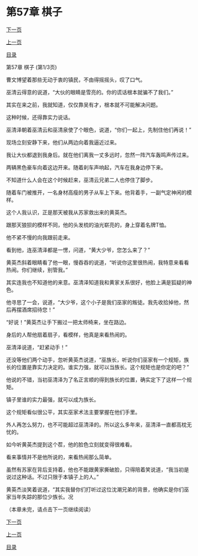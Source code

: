 <h1>第57章   棋子</h1>
            <div><p><a href="./169_%E7%AC%AC57%E7%AB%A0_%E6%A3%8B%E5%AD%90.md">下一页</a></p><p><a href="./167_%E7%AC%AC56%E7%AB%A0_%E7%81%AD%E5%8F%A3.md">上一页</a></p><p><a href="../">目录</a></p></div>
            <div><p>第57章   棋子 (第1/3页)</p><p>曹文博望着那些无动于衷的镇民，不由得摇摇头，叹了口气。</p><p>巫清云得意的说道，“大伙的眼睛是雪亮的。你的谎话根本就骗不了我们。”</p><p>其实在来之前，我就知道，仅仅靠吴有才，根本就不可能解决问题。</p><p>这种时候，还得靠实力说话。</p><p>巫清泽朝着巫清云和巫清泉使了个眼色，说道，“你们一起上，先制住他们再说！”</p><p>现场立刻安静下来，他们从两边向着我逼近过来。</p><p>我让大伙都退到我身后。就在他们离我一丈多远时，忽然一阵汽车轰鸣声传过来。</p><p>两辆黑色豪车向着这边开来。随着刹车声响起，汽车在我身边停下来。</p><p>不知道什么人会在这个时候赶来，巫清云兄弟二人也停住了脚步。</p><p>随着车门被推开，一名身材高瘦的男子从车上下来。他背着手，一副气定神闲的模样。</p><p>这个人我认识，正是那天被我从苏家救出来的黄英杰。</p><p>跟那天狼狈的模样不同，他的头发梳的油光崭亮的，身上穿着名牌T恤。</p><p>他不紧不慢的向我跟前走来。</p><p>看到他，连巫清泽都是一愣，问道，“黄大少爷，您怎么来了？”</p><p>黄英杰斜着眼睛看了他一眼，慢吞吞的说道，“听说你这里很热闹，我特意来看看热闹。你们继续，别管我。”</p><p>其实连我也不知道他的来意。巫清泽知道我和黄家关系很好，他脸上满是狐疑的神色。</p><p>他寻思了一会，说道，“大少爷，这个小子是我们巫家的叛徒。我先收拾掉他，然后再摆酒席招待您！”</p><p>“好说！”黄英杰让手下搬过一把太师椅来，坐在路边。</p><p>身后的人帮他扇着扇子，看模样，他真是来看热闹的。</p><p>巫清泽说道，“赶紧动手！”</p><p>还没等他们两个动手，忽听黄英杰说道，“巫族长，听说你们巫家有一个规矩，族长的位置是靠实力决定的。谁实力强，就可以当族长。这个规矩也是你定的吧？”</p><p>他说的不错，当初巫清泽为了名正言顺的得到族长的位置，确实定下了这样一个规矩。</p><p>镇子里谁的实力最强，就可以成为族长。</p><p>这个规矩看似很公平，其实巫家术法主要掌握在他们手里。</p><p>外人再怎么努力，也不可能超过巫清泽的。所以这么多年来，巫清泽一直都高枕无忧的。</p><p>如今听黄英杰提到这个茬，他的脸色立刻就变得很难看。</p><p>看来事情并不是他所说的，来看热闹那么简单。</p><p>虽然有苏家在背后支持着，他也不能跟黄家撕破脸，只得陪着笑说道，“我当初是说过这种话。不过只限于本镇子上的人。”</p><p>黄英杰淡笑着说道，“其实我替你们打听过这位沈潮兄弟的背景，他确实是你们巫家当年失踪的那位少族长。况</p><p>（本章未完，请点击下一页继续阅读）</p></div>
            <div><p><a href="./169_%E7%AC%AC57%E7%AB%A0_%E6%A3%8B%E5%AD%90.md">下一页</a></p><p><a href="./167_%E7%AC%AC56%E7%AB%A0_%E7%81%AD%E5%8F%A3.md">上一页</a></p><p><a href="../">目录</a></p></div>